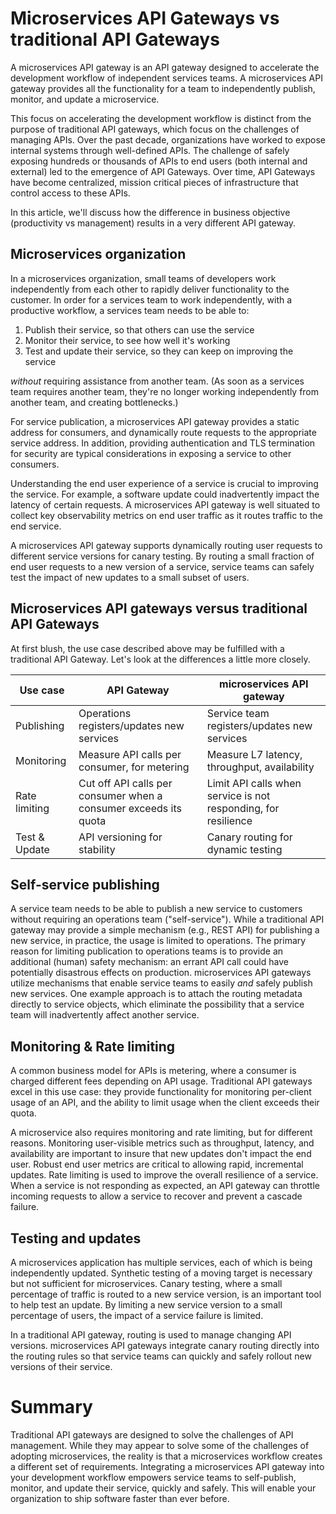 # Microservices API Gateways vs traditional API Gateways

A microservices API gateway is an API gateway designed to accelerate the development workflow of independent services teams. A microservices API gateway provides all the functionality for a team to independently publish, monitor, and update a microservice.

This focus on accelerating the development workflow is distinct from the purpose of traditional API gateways, which focus on the challenges of managing APIs. Over the past decade, organizations have worked to expose internal systems through well-defined APIs. The challenge of safely exposing hundreds or thousands of APIs to end users (both internal and external) led to the emergence of API Gateways. Over time, API Gateways have become centralized, mission critical pieces of infrastructure that control access to these APIs.

In this article, we'll discuss how the difference in business objective (productivity vs management) results in a very different API gateway.

## Microservices organization

In a microservices organization, small teams of developers work independently from each other to rapidly deliver functionality to the customer. In order for a services team to work independently, with a productive workflow, a services team needs to be able to:

1. Publish their service, so that others can use the service
2. Monitor their service, to see how well it's working
3. Test and update their service, so they can keep on improving the service

*without* requiring assistance from another team. (As soon as a services team requires another team, they're no longer working independently from another team, and creating bottlenecks.)

For service publication, a microservices API gateway provides a static address for consumers, and dynamically route requests to the appropriate service address. In addition, providing authentication and TLS termination for security are typical considerations in exposing a service to other consumers.

Understanding the end user experience of a service is crucial to improving the service. For example, a software update could inadvertently impact the latency of certain requests. A microservices API gateway is well situated to collect key observability metrics on end user traffic as it routes traffic to the end service.

A microservices API gateway supports dynamically routing user requests to different service versions for canary testing. By routing a small fraction of end user requests to a new version of a service, service teams can safely test the impact of new updates to a small subset of users.

## Microservices API gateways versus traditional API Gateways

At first blush, the use case described above may be fulfilled with a traditional API Gateway. Let's look at the differences a little more closely.

| Use case      | API Gateway       | microservices API gateway                |
|---------------|-------------------|------------------------------|
| Publishing    | Operations registers/updates new services | Service team registers/updates new services |
| Monitoring    | Measure API calls per consumer, for metering | Measure L7 latency, throughput, availability |
| Rate limiting | Cut off API calls per consumer when a consumer exceeds its quota | Limit API calls when service is not responding, for resilience |
| Test & Update | API versioning for stability | Canary routing for dynamic testing

## Self-service publishing

A service team needs to be able to publish a new service to customers without requiring an operations team ("self-service"). While a traditional API gateway may provide a simple mechanism (e.g., REST API) for publishing a new service, in practice, the usage is limited to operations. The primary reason for limiting publication to operations teams is to provide an additional (human) safety mechanism: an errant API call could have potentially disastrous effects on production. microservices API gateways utilize mechanisms that enable service teams to easily *and* safely publish new services. One example approach is to attach the routing metadata directly to service objects, which eliminate the possibility that a service team will inadvertently affect another service.

## Monitoring & Rate limiting

A common business model for APIs is metering, where a consumer is charged different fees depending on API usage. Traditional API gateways excel in this use case: they provide functionality for monitoring per-client usage of an API, and the ability to limit usage when the client exceeds their quota.

A microservice also requires monitoring and rate limiting, but for different reasons. Monitoring user-visible metrics such as throughput, latency, and availability are important to insure that new updates don't impact the end user. Robust end user metrics are critical to allowing rapid, incremental updates. Rate limiting is used to improve the overall resilience of a service. When a service is not responding as expected, an API gateway can throttle incoming requests to allow a service to recover and prevent a cascade failure.

## Testing and updates

A microservices application has multiple services, each of which is being independently updated. Synthetic testing of a moving target is necessary but not sufficient for microservices. Canary testing, where a small percentage of traffic is routed to a new service version, is an important tool to help test an update. By limiting a new service version to a small percentage of users, the impact of a service failure is limited.

In a traditional API gateway, routing is used to manage changing API versions. microservices API gateways integrate canary routing directly into the routing rules so that service teams can quickly and safely rollout new versions of their service.

# Summary

Traditional API gateways are designed to solve the challenges of API management. While they may appear to solve some of the challenges of adopting microservices, the reality is that a microservices workflow creates a different set of requirements. Integrating a microservices API gateway into your development workflow empowers service teams to self-publish, monitor, and update their service, quickly and safely. This will enable your organization to ship software faster than ever before.
